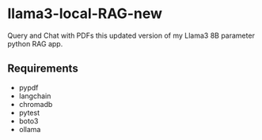 # llama3-local-RAG-new
 Query and Chat with PDFs this updated version of my Llama3 8B parameter python RAG app.

## Requirements
* pypdf
* langchain
* chromadb
* pytest
* boto3
* ollama
